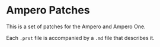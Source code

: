 # Ampero Patches

This is a set of patches for the Ampero and Ampero One.

Each `.prst` file is accompanied by a `.md` file that describes it.
